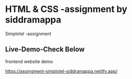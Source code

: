 
# HTML & CSS -assignment by siddramappa

Simplotel -assignment 

## Live-Demo-Check Below

frontend website demo 

https://assingment-simplotel-siddramappa.netlify.app/



